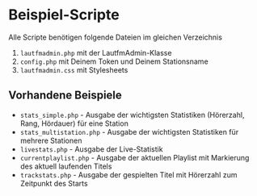 # Beispiel-Scripte

Alle Scripte benötigen folgende Dateien im gleichen Verzeichnis

1. `lautfmadmin.php` mit der LautfmAdmin-Klasse
2. `config.php` mit Deinem Token und Deinem Stationsname
3. `lautfmadmin.css` mit Stylesheets

## Vorhandene Beispiele

* `stats_simple.php` - Ausgabe der wichtigsten Statistiken (Hörerzahl, Rang, Hördauer) für eine Station
* `stats_multistation.php` - Ausgabe der wichtigsten Statistiken für mehrere Stationen
* `livestats.php` - Ausgabe der Live-Statistik
* `currentplaylist.php` - Ausgabe der aktuellen Playlist mit Markierung des aktuell laufenden Titels
* `trackstats.php` - Ausgabe der gespielten Titel mit Hörerzahl zum Zeitpunkt des Starts

